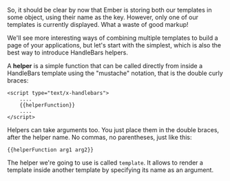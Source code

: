 So, it should be clear by now that Ember is storing both our templates in some object, using their name as the key. However, only one of our templates is currently displayed. What a waste of good markup!

We'll see more interesting ways of combining multiple templates to build a page of your applications, but let's start with the simplest, which is also the best way to introduce HandleBars helpers.

A **helper** is a simple function that can be called directly from inside a HandleBars template using the "mustache" notation, that is the double curly braces:

    <script type="text/x-handlebars">
        ....
        {{helperFunction}}
        ....
    </script>

Helpers can take arguments too. You just place them in the double braces, after the helper name. No commas, no parentheses, just like this:

    {{helperFunction arg1 arg2}}

The helper we're going to use is called `template`. It allows to render a template inside another template by specifying its name as an argument.

